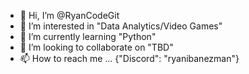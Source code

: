 - 👋 Hi, I’m @RyanCodeGit
- 👀 I’m interested in "Data Analytics/Video Games"
- 🌱 I’m currently learning "Python"
- 💞️ I’m looking to collaborate on "TBD"
- 📫 How to reach me ... {"Discord": "ryanibanezman"}

<!---
RyanCodeGit/RyanCodeGit is a ✨ special ✨ repository because its `README.md` (this file) appears on your GitHub profile.
You can click the Preview link to take a look at your changes.
--->
